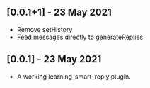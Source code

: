## [0.0.1+1] - 23 May 2021

* Remove setHistory
* Feed messages directly to generateReplies

## [0.0.1] - 23 May 2021

* A working learning_smart_reply plugin.
